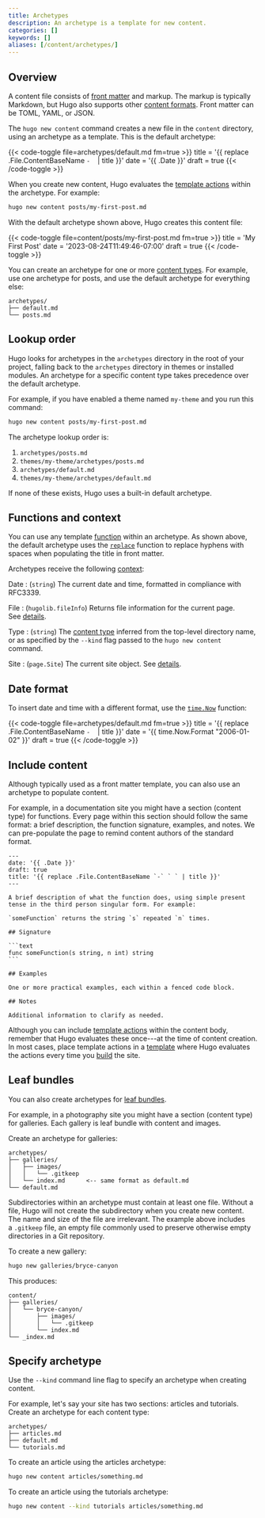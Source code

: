 ```yaml
---
title: Archetypes
description: An archetype is a template for new content.
categories: []
keywords: []
aliases: [/content/archetypes/]
---
```


## Overview

A content file consists of [front matter](g) and markup. The markup is typically Markdown, but Hugo also supports other [content formats](g). Front matter can be TOML, YAML, or JSON.

The `hugo new content` command creates a new file in the `content` directory, using an archetype as a template. This is the default archetype:

{{< code-toggle file=archetypes/default.md fm=true >}}
title = '{{ replace .File.ContentBaseName `-` ` ` | title }}'
date = '{{ .Date }}'
draft = true
{{< /code-toggle >}}

When you create new content, Hugo evaluates the [template actions](g) within the archetype. For example:

```sh
hugo new content posts/my-first-post.md
```

With the default archetype shown above, Hugo creates this content file:

{{< code-toggle file=content/posts/my-first-post.md fm=true >}}
title = 'My First Post'
date = '2023-08-24T11:49:46-07:00'
draft = true
{{< /code-toggle >}}

You can create an archetype for one or more [content types](g). For example, use one archetype for posts, and use the default archetype for everything else:

```text
archetypes/
├── default.md
└── posts.md
```

## Lookup order

Hugo looks for archetypes in the `archetypes` directory in the root of your project, falling back to the `archetypes` directory in themes or installed modules. An archetype for a specific content type takes precedence over the default archetype.

For example, if you have enabled a theme named `my-theme` and you run this command:

```sh
hugo new content posts/my-first-post.md
```

The archetype lookup order is:

1. `archetypes/posts.md`
1. `themes/my-theme/archetypes/posts.md`
1. `archetypes/default.md`
1. `themes/my-theme/archetypes/default.md`

If none of these exists, Hugo uses a built-in default archetype.

## Functions and context

You can use any template [function](g) within an archetype. As shown above, the default archetype uses the [`replace`](/functions/strings/replace) function to replace hyphens with spaces when populating the title in front matter.

Archetypes receive the following [context](g):

Date
: (`string`) The current date and time, formatted in compliance with RFC3339.

File
: (`hugolib.fileInfo`) Returns file information for the current page. See&nbsp;[details](/methods/page/file).

Type
: (`string`) The [content type](g) inferred from the top-level directory name, or as specified by the `--kind` flag passed to the `hugo new content` command.

Site
: (`page.Site`) The current site object. See&nbsp;[details](/methods/site/).

## Date format

To insert date and time with a different format, use the [`time.Now`] function:

[`time.Now`]: /functions/time/now/

{{< code-toggle file=archetypes/default.md fm=true >}}
title = '{{ replace .File.ContentBaseName `-` ` ` | title }}'
date = '{{ time.Now.Format "2006-01-02" }}'
draft = true
{{< /code-toggle >}}

## Include content

Although typically used as a front matter template, you can also use an archetype to populate content.

For example, in a documentation site you might have a section (content type) for functions. Every page within this section should follow the same format: a brief description, the function signature, examples, and notes. We can pre-populate the page to remind content authors of the standard format.

````text {file="archetypes/functions.md"}
---
date: '{{ .Date }}'
draft: true
title: '{{ replace .File.ContentBaseName `-` ` ` | title }}'
---

A brief description of what the function does, using simple present tense in the third person singular form. For example:

`someFunction` returns the string `s` repeated `n` times.

## Signature

```text
func someFunction(s string, n int) string
```

## Examples

One or more practical examples, each within a fenced code block.

## Notes

Additional information to clarify as needed.
````

Although you can include [template actions](g) within the content body, remember that Hugo evaluates these once---at the time of content creation. In most cases, place template actions in a [template](g) where Hugo evaluates the actions every time you [build](g) the site.

## Leaf bundles

You can also create archetypes for [leaf bundles](g).

For example, in a photography site you might have a section (content type) for galleries. Each gallery is leaf bundle with content and images.

Create an archetype for galleries:

```text
archetypes/
├── galleries/
│   ├── images/
│   │   └── .gitkeep
│   └── index.md      <-- same format as default.md
└── default.md
```

Subdirectories within an archetype must contain at least one file. Without a file, Hugo will not create the subdirectory when you create new content. The name and size of the file are irrelevant. The example above includes a&nbsp;`.gitkeep` file, an empty file commonly used to preserve otherwise empty directories in a Git repository.

To create a new gallery:

```sh
hugo new galleries/bryce-canyon
```

This produces:

```text
content/
├── galleries/
│   └── bryce-canyon/
│       ├── images/
│       │   └── .gitkeep
│       └── index.md
└── _index.md
```

## Specify archetype

Use the `--kind` command line flag to specify an archetype when creating content.

For example, let's say your site has two sections: articles and tutorials. Create an archetype for each content type:

```text
archetypes/
├── articles.md
├── default.md
└── tutorials.md
```

To create an article using the articles archetype:

```sh
hugo new content articles/something.md
```

To create an article using the tutorials archetype:

```sh
hugo new content --kind tutorials articles/something.md
```
